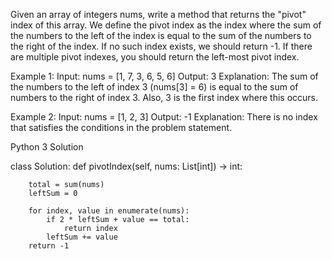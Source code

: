 Given an array of integers nums, write a method that returns the "pivot" index of this array.
We define the pivot index as the index where the sum of the numbers to the left of the index is equal to the sum of the numbers to the right of the index.
If no such index exists, we should return -1. If there are multiple pivot indexes, you should return the left-most pivot index.

Example 1:
Input: 
nums = [1, 7, 3, 6, 5, 6]
Output: 3
Explanation: 
The sum of the numbers to the left of index 3 (nums[3] = 6) is equal to the sum of numbers to the right of index 3.
Also, 3 is the first index where this occurs.
 

Example 2:
Input: 
nums = [1, 2, 3]
Output: -1
Explanation: 
There is no index that satisfies the conditions in the problem statement.

Python 3 Solution

class Solution:
    def pivotIndex(self, nums: List[int]) -> int:
        
        total = sum(nums) 
        leftSum = 0
        
        for index, value in enumerate(nums):
            if 2 * leftSum + value == total:
                return index
            leftSum += value
        return -1
